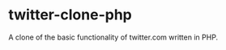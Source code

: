 twitter-clone-php
=================

A clone of the basic functionality of twitter.com written in PHP.
